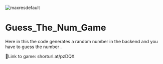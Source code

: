 ![maxresdefault](https://user-images.githubusercontent.com/103328270/188839152-ca93701f-1d8c-43c5-857e-20a9f63e0914.jpg)
# Guess_The_Num_Game
Here in this the code generates a random number in the backend and you have to guess the number .

🔗Link to game: shorturl.at/pzDQX
